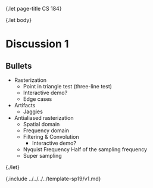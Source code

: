 {.let page-title CS 184}

{.let body}

# Discussion 1

## Bullets

- Rasterization
    - Point in triangle test (three-line test)
    - Interactive demo?
    - Edge cases
- Artifacts
    - Jaggies
- Antialiased rasterization
    - Spatial domain
    - Frequency domain
    - Filtering & Convolution
        - Interactive demo?
    - Nyquist Frequency
        Half of the sampling frequency
    - Super sampling

{./let}

{.include ../../../../template-sp19/v1.md}

